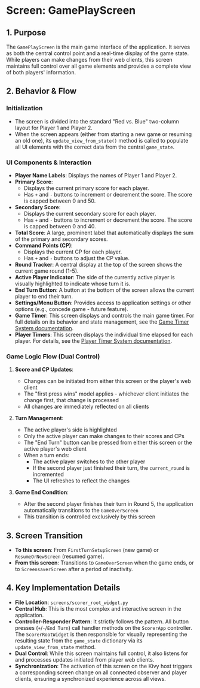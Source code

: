 # Screen: GamePlayScreen

## 1. Purpose

The `GamePlayScreen` is the main game interface of the application. It serves as both the central control point and a real-time display of the game state. While players can make changes from their web clients, this screen maintains full control over all game elements and provides a complete view of both players' information.

## 2. Behavior & Flow

### Initialization

- The screen is divided into the standard "Red vs. Blue" two-column layout for Player 1 and Player 2.
- When the screen appears (either from starting a new game or resuming an old one), its `update_view_from_state()` method is called to populate all UI elements with the correct data from the central `game_state`.

### UI Components & Interaction

- **Player Name Labels**: Displays the names of Player 1 and Player 2.
- **Primary Score**:
  - Displays the current primary score for each player.
  - Has `+` and `-` buttons to increment or decrement the score. The score is capped between 0 and 50.
- **Secondary Score**:
  - Displays the current secondary score for each player.
  - Has `+` and `-` buttons to increment or decrement the score. The score is capped between 0 and 40.
- **Total Score**: A large, prominent label that automatically displays the sum of the primary and secondary scores.
- **Command Points (CP)**:
  - Displays the current CP for each player.
  - Has `+` and `-` buttons to adjust the CP value.
- **Round Tracker**: A central display at the top of the screen shows the current game round (1-5).
- **Active Player Indicator**: The side of the currently active player is visually highlighted to indicate whose turn it is.
- **End Turn Button**: A button at the bottom of the screen allows the current player to end their turn.
- **Settings/Menu Button**: Provides access to application settings or other options (e.g., concede game - future feature).
- **Game Timer**: This screen displays and controls the main game timer. For full details on its behavior and state management, see the [Game Timer System documentation](../../game_timer.md).
- **Player Timers**: This screen displays the individual time elapsed for each player. For details, see the [Player Timer System documentation](../../player_timer.md).

### Game Logic Flow (Dual Control)

1. **Score and CP Updates**:

   - Changes can be initiated from either this screen or the player's web client
   - The "first press wins" model applies - whichever client initiates the change first, that change is processed
   - All changes are immediately reflected on all clients

2. **Turn Management**:

   - The active player's side is highlighted
   - Only the active player can make changes to their scores and CPs
   - The "End Turn" button can be pressed from either this screen or the active player's web client
   - When a turn ends:
     - The active player switches to the other player
     - If the second player just finished their turn, the `current_round` is incremented
     - The UI refreshes to reflect the changes

3. **Game End Condition**:
   - After the second player finishes their turn in Round 5, the application automatically transitions to the `GameOverScreen`
   - This transition is controlled exclusively by this screen

## 3. Screen Transition

- **To this screen**: From `FirstTurnSetupScreen` (new game) or `ResumeOrNewScreen` (resumed game).
- **From this screen**: Transitions to `GameOverScreen` when the game ends, or to `ScreensaverScreen` after a period of inactivity.

## 4. Key Implementation Details

- **File Location**: `screens/scorer_root_widget.py`
- **Central Hub**: This is the most complex and interactive screen in the application.
- **Controller-Responder Pattern**: It strictly follows the pattern. All button presses (`+`/`-`/`End Turn`) call handler methods on the `ScorerApp` controller. The `ScorerRootWidget` is then responsible for visually representing the resulting state from the `game_state` dictionary via its `update_view_from_state` method.
- **Dual Control**: While this screen maintains full control, it also listens for and processes updates initiated from player web clients.
- **Synchronization**: The activation of this screen on the Kivy host triggers a corresponding screen change on all connected observer and player clients, ensuring a synchronized experience across all views.
